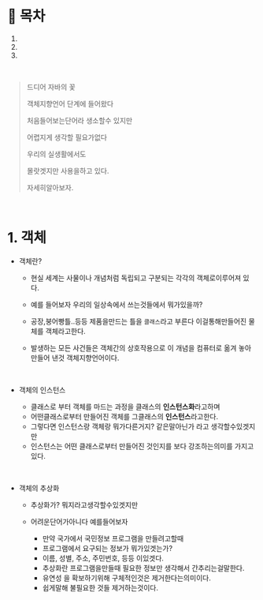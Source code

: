 # 🔖 목차
1.
2.
3.

<br/>

> 드디어 자바의 꽃
> 
> 객체지향언어 단계에 들어왔다
> 
> 처음들어보는단어라 생소할수 있지만
> 
> 어렵지게 생각할 필요가없다
> 
> 우리의 실생활에서도 
> 
> 몰랏겟지만 사용을하고 있다.
> 
> 자세히알아보자.

<br/>



# 1.  객체

- 객체란?

  - 현실 세계는 사물이나 개념처럼 독립되고 구분되는 각각의 객체로이루어져 있다.

  - 예를 들어보자 우리의 일상속에서 쓰는것들에서 뭐가있을까?
  - 공장,붕어빵틀..등등 제품을만드는 틀을 <code>클래스</code>라고 부른다 이걸통해만들어진 물체를 객체라고한다.
  - 발생하는 모든 사건들은 객체간의 상호작용으로 이 개념을 컴퓨터로 옮겨 놓아 만들어 낸것 객체지향언어이다.

<br/>

- 객체의 인스턴스

  - 클래스로 부터 객체를 마드는 과정을 클래스의 **인스턴스화**라고하며
  - 어떤클래스로부터 만들어진 객체를 그클래스의 **인스턴스**라고한다.
  - 그렇다면 인스턴스랑 객체랑 뭐가다른거지? 같은말아닌가 라고 생각할수있겟지만
  - 인스턴스는 어떤 클래스로부터 만들어진 것인지를 보다 강조하는의미를 가지고있다.

<br/>

- 객체의 추상화

  - 추상화가? 뭐지라고생각할수있겟지만
  - 어려운단어가아니다 예를들어보자

    - 만약 국가에서 국민정보 프로그램을 만들려고할때
    - 프로그램에서 요구되는 정보가 뭐가있겟는가?
    - 이름, 성별, 주소, 주민번호, 등등 이있겟다.
    - 추상화란 프로그램을만들때 필요한 정보만 생각해서 간추리는걸말한다.
    - 유연성 을 확보하기위해 구체적인것은 제거한다는의미이다.
    - 쉽게말해 불필요한 것들 제거하는것이다.


  
  
  
  

